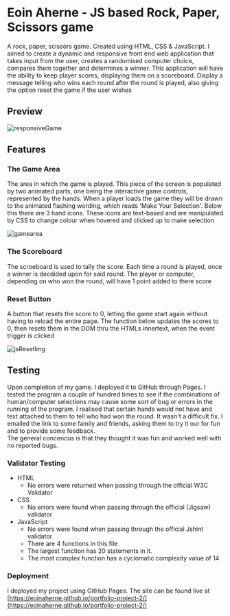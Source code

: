 # Eoin Aherne - JS based Rock, Paper, Scissors game 
A rock, paper, scissors game. Created using HTML, CSS &amp; JavaScript. I aimed to create a dynamic and responsive front end web application 
that takes input from the user, creates a randomised computer choice, compares them together and determines a winner. 
This application will have the ability to keep player scores, displaying them on a scoreboard. 
Display a message telling who wins each round after the round is played, 
also giving the option reset the game if the user wishes     


## Preview
![responsiveGame](https://user-images.githubusercontent.com/98334583/171820250-3177cab1-d6ce-4583-b29f-0adddbff341e.png)

## Features
### The Game Area
The area in which the game is played. This piece of the screen is populated by two animated parts, one being the interactive game controls, 
represented by the hands. When a player loads the game they will be drawn to the animated flashing wording, which reads 'Make Your Selection'.
Below this there are 3 hand icons. These icons are text-based and are manipulated by CSS to change colour when hovered and clicked up to make selection

![gamearea](https://user-images.githubusercontent.com/98334583/171824452-6d722236-ae46-4576-be65-d391b3eb4b18.png)


### The Scoreboard
The scroeboard is used to tally the score. Each time a round is played, once a winner is decdided upon for said round. The player or computer, depending on who won the round, will have 1 point added to there score 

### Reset Button
A button that resets the score to 0, letting the game start again without having to reload the entire page. 
The function below updates the scores to 0, then resets them in the DOM thru the HTMLs innertext, when the event trigger is clicked 

![jsResetImg](https://user-images.githubusercontent.com/98334583/171822980-fdfdfa51-0719-4d34-9622-43c1c905d2da.png)


## Testing
Upon completion of my game. I deployed it to GitHub through Pages. I tested the program a couple of hundred times to see if the combinations of human/computer selections may cause some sort of bug or errors in the running of the program. I realised that certain hands would not have and text attached to them to tell who had won the round. It wasn't a difficult fix. I emailed the link to some family and friends, asking them to try it our for fun and to provide some feedback.  
The general concencus is that they thought it was fun and worked well with no reported bugs.

### Validator Testing
- HTML
    - No errors were returned when passing through the official W3C Validator
- CSS
    - No errors were found when passing through the official (Jigsaw) validator
- JavaScript
    - No errors were found when passing through the official Jshint validator
    - There are 4 functions in this file
    - The largest function has 20 statements in it.
    - The most complex function has a cyclomatic complexity value of 14  
### Deployment
I deployed my project using GitHub Pages. The site can be found live at [https://eoinaherne.github.io/portfolio-project-2/](https://eoinaherne.github.io/portfolio-project-2/)


